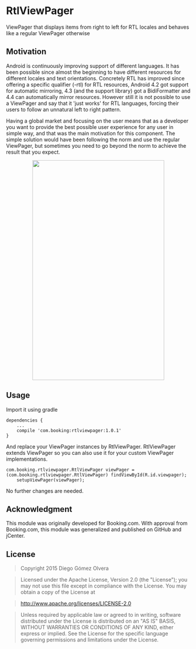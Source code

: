 # RtlViewPager
ViewPager that displays items from right to left for RTL locales and behaves like a regular ViewPager otherwise

Motivation
-------------

Android is continuously improving support of different languages. It has been possible since almost the beginning to have different resources for different locales and text orientations. Concretely RTL has improved since offering a specific qualifier (-rtl) for RTL resources, Android 4.2 got support for automatic mirroring,  4.3 (and the support library) got a BidiFormatter and 4.4 can automatically mirror resources. However still it is not possible to use a ViewPager and say that it 'just works' for RTL languages, forcing their users to follow an unnatural left to right pattern.
 
Having a global market and focusing on the user means that as a developer you want to provide the best possible user experience for any user in simple way, and that was the main motivation for this component. The simple solution would have been following the norm and use the regular ViewPager, but sometimes you need to go beyond the norm to achieve the result that you expect.  

<div align="center">
	<img src="demos/RtlViewPager.gif" width="360" height="600" />
</div>

Usage
-------------
 
Import it using gradle

	dependencies {
		...
	    compile 'com.booking:rtlviewpager:1.0.1'
	}

And replace your ViewPager instances by RtlViewPager. RtlViewPager extends ViewPager so you can also use it for your custom ViewPager implementations.

	com.booking.rtlviewpager.RtlViewPager viewPager = (com.booking.rtlviewpager.RtlViewPager) findViewById(R.id.viewpager);
        setupViewPager(viewPager);
	
No further changes are needed.

Acknowledgment
-------------
This module was originally developed for Booking.com. With approval from Booking.com, this module was generalized and published on GitHub and jCenter.

License
-------------
> Copyright 2015 Diego Gómez Olvera

> Licensed under the Apache License, Version 2.0 (the "License");
you may not use this file except in compliance with the License.
You may obtain a copy of the License at

>   http://www.apache.org/licenses/LICENSE-2.0

>Unless required by applicable law or agreed to in writing, software
distributed under the License is distributed on an "AS IS" BASIS,
WITHOUT WARRANTIES OR CONDITIONS OF ANY KIND, either express or implied.
See the License for the specific language governing permissions and
limitations under the License.
